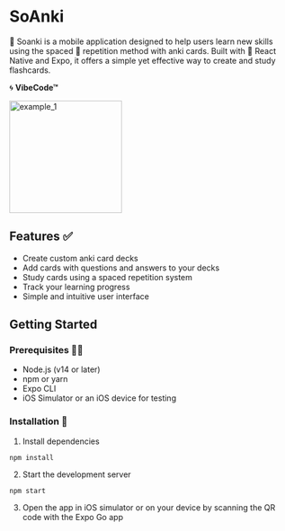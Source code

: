 # SoAnki

🧠 Soanki is a mobile application designed to help users learn new skills using the spaced 🔁 repetition method with anki cards. Built with 🙏 React Native and Expo, it offers a simple yet effective way to create and study flashcards.

🌀 **VibeCode™**

<img src="./examples/soanki_example.gif" alt="example_1" width="200"/>

## Features ✅

- Create custom anki card decks
- Add cards with questions and answers to your decks
- Study cards using a spaced repetition system
- Track your learning progress
- Simple and intuitive user interface

## Getting Started

### Prerequisites 👨‍🚀

- Node.js (v14 or later)
- npm or yarn
- Expo CLI
- iOS Simulator or an iOS device for testing

### Installation 🤞

1. Install dependencies 
```
npm install
```

2. Start the development server
```
npm start
```

3. Open the app in iOS simulator or on your device by scanning the QR code with the Expo Go app
